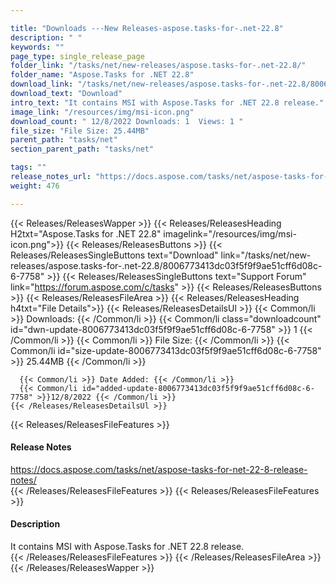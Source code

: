 ```yaml
---

title: "Downloads ---New Releases-aspose.tasks-for-.net-22.8"
description: " "
keywords: ""
page_type: single_release_page
folder_link: "/tasks/net/new-releases/aspose.tasks-for-.net-22.8/"
folder_name: "Aspose.Tasks for .NET 22.8"
download_link: "/tasks/net/new-releases/aspose.tasks-for-.net-22.8/8006773413dc03f5f9f9ae51cff6d08c-6-7758"
download_text: "Download"
intro_text: "It contains MSI with Aspose.Tasks for .NET 22.8 release."
image_link: "/resources/img/msi-icon.png"
download_count: " 12/8/2022 Downloads: 1  Views: 1 "
file_size: "File Size: 25.44MB"
parent_path: "tasks/net"
section_parent_path: "tasks/net"

tags: ""
release_notes_url: "https://docs.aspose.com/tasks/net/aspose-tasks-for-net-22-8-release-notes/"
weight: 476

---
```


{{< Releases/ReleasesWapper >}}
  {{< Releases/ReleasesHeading H2txt="Aspose.Tasks for .NET 22.8" imagelink="/resources/img/msi-icon.png">}}
  {{< Releases/ReleasesButtons >}}
    {{< Releases/ReleasesSingleButtons text="Download" link="/tasks/net/new-releases/aspose.tasks-for-.net-22.8/8006773413dc03f5f9f9ae51cff6d08c-6-7758" >}}
    {{< Releases/ReleasesSingleButtons text="Support Forum" link="https://forum.aspose.com/c/tasks" >}}
  {{< Releases/ReleasesButtons >}}
  {{< Releases/ReleasesFileArea >}}
    {{< Releases/ReleasesHeading h4txt="File Details">}}
    {{< Releases/ReleasesDetailsUl >}}
      {{< Common/li >}} Downloads: {{< /Common/li >}}
      {{< Common/li class="downloadcount" id="dwn-update-8006773413dc03f5f9f9ae51cff6d08c-6-7758" >}} 1 {{< /Common/li >}}
      {{< Common/li >}} File Size: {{< /Common/li >}}
      {{< Common/li id="size-update-8006773413dc03f5f9f9ae51cff6d08c-6-7758" >}} 25.44MB {{< /Common/li >}}

      {{< Common/li >}} Date Added: {{< /Common/li >}}
      {{< Common/li id="added-update-8006773413dc03f5f9f9ae51cff6d08c-6-7758" >}}12/8/2022 {{< /Common/li >}}
    {{< /Releases/ReleasesDetailsUl >}}

  {{< Releases/ReleasesFileFeatures >}}
      <h4>Release Notes</h4><div><a href='https://docs.aspose.com/tasks/net/aspose-tasks-for-net-22-8-release-notes/'>https://docs.aspose.com/tasks/net/aspose-tasks-for-net-22-8-release-notes/</a></div>
  {{< /Releases/ReleasesFileFeatures >}}
  {{< Releases/ReleasesFileFeatures >}}
      <h4>Description</h4><div class="HTMLDescription">It contains MSI with Aspose.Tasks for .NET 22.8 release.</div>
  {{< /Releases/ReleasesFileFeatures >}}
 {{< /Releases/ReleasesFileArea >}}
{{< /Releases/ReleasesWapper >}}


